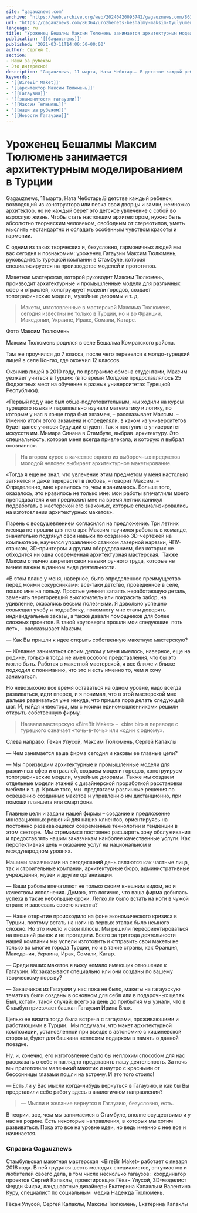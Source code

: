 ```yaml
---
site: "gagauznews.com"
archive: "https://web.archive.org/web/20240420095742/gagauznews.com/86364/urozhenets-beshalmy-maksim-tyulyumen-zanimaetsya-arhitekturnym-modelirovaniem-v-turtsii.html"
url: "https://gagauznews.com/86364/urozhenets-beshalmy-maksim-tyulyumen-zanimaetsya-arhitekturnym-modelirovaniem-v-turtsii.html"
language: ru
title: "Уроженец Бешалмы Максим Тюлюмень занимается архитектурным моделированием в Турции"
publication: '[[Gagauznews]]'
published: '2021-03-11T14:00:50+00:00'
author: Сергей С.
section:
- Наши за рубежом
- Это интересно!
description: "Gagauznews, 11 марта, Ната Чеботарь. В детстве каждый ребенок, возводящий из конструктора или песка свои дворцы и замки, немножко архитектор, но не каждый берет это детское увлечение с собой во взрослую жизнь. Чтобы стать настоящим архитектором, нужно быть абсолютно творческим человеком, свободным от стереотипов, уметь мыслить нестандартно и обладать особенным чувством красоты и гармонии. С одним из таких творческих и, безусловно, гармоничных людей мы вас сегодня и познакомим: уроженец Гагаузии Максим Тюлюмень, руководитель турецкой компании в Стамбуле, которая специализируется на производстве моделей и прототипов. Макетная мастерская, которой руководит Максим Тюлюмень, производит архитектурные и промышленные модели для различных сфер и отраслей, […]"
keywords:
- '[[BireBir Maket]]'
- '[[архитектор Максим Тюлюмень]]'
- '[[Гагаузия]]'
- '[[знаменитости гагаузии]]'
- '[[Максим Тюлюмень]]'
- '[[наши за рубежом]]'
- '[[Новости Гагаузии]]'
---
```


# Уроженец Бешалмы Максим Тюлюмень занимается архитектурным моделированием в Турции

Gagauznews, 11 марта, Ната Чеботарь.В детстве каждый ребенок, возводящий из конструктора или песка свои дворцы и замки, немножко архитектор, но не каждый берет это детское увлечение с собой во взрослую жизнь. Чтобы стать настоящим архитектором, нужно быть абсолютно творческим человеком, свободным от стереотипов, уметь мыслить нестандартно и обладать особенным чувством красоты и гармонии.

С одним из таких творческих и, безусловно, гармоничных людей мы вас сегодня и познакомим: уроженец Гагаузии Максим Тюлюмень, руководитель турецкой компании в Стамбуле, которая специализируется на производстве моделей и прототипов.

Макетная мастерская, которой руководит Максим Тюлюмень, производит архитектурные и промышленные модели для различных сфер и отраслей, конструирует модели городов, создает топографические модели, музейные диорамы и т. д.

> Макеты, изготовленные в мастерской Максима Тюлюменя, сегодня известны не только в Турции, но и во Франции, Македонии, Украине, Ираке, Сомали, Катаре.

Фото Максим Тюлюмень

Максим Тюлюмень родился в селе Бешалма Комратского района.

Там же проучился до 7 класса, после чего перевелся в молдо-турецкий лицей в селе Конгаз, где окончил 12 классов.

Окончив лицей в 2010 году, по программе обмена студентами, Максим уезжает учиться в Турцию (в то время Молдове предоставлялось 25 бюджетных мест на обучение в разных университетах Турецкой Республики).

«Первый год у нас был обще-подготовительным, мы ходили на курсы турецкого языка и параллельно изучали математику и логику, по которым у нас в конце года был экзамен, – рассказывает Максим. – Именно итоги этого экзамена и определяли, в каком из университетов будет далее учиться будущий студент. Так я поступил в университет искусств им. Мимара Синана в Стамбуле, выбрав  архитектуру. Это специальность, которая меня всегда привлекала, и которую я выбрал осознанно».

> На втором курсе в качестве одного из выборочных предметов молодой человек выбирает архитектурное макетирование.

«Тогда я еще не знал, что увлечение этим предметом у меня настолько затянется и даже перерастет в любовь, – говорит Максим. – Определенно, мне нравилось то, чем я занимаюсь. Больше того, оказалось, это нравилось не только мне: мои работы впечатлили моего преподавателя и он предложил мне на время летних каникул подработать в мастерской его знакомых, которые специализировались на изготовлении архитектурных макетов».

Парень с воодушевлением согласился на предложение. Три летних месяца не прошли для него зря: Максим научился работать в команде, значительно подтянул свои навыки по созданию 3D-чертежей на компьютере, научился управлению станком лазерной нарезки, ЧПУ-станком, 3D-принтером и другим оборудованием, без которых не обходится ни одна современная архитектурная мастерская.  Также Максим отлично закрепил свои навыки ручного труда, которые не менее важны в данном виде деятельности.

«В этом плане у меня, наверное, было определенное преимущество перед моими сокурсниками: все-таки детство, проведенное в селе, пошло мне на пользу. Простые умения запаять неработающую деталь, заменить перегоревший выключатель или покрасить забор, на удивление, оказались весьма полезными. Я довольно успешно совмещал учебу и подработку, понемногу мне стали доверять индивидуальные заказы, а также давали помощников для более сложных проектов. В такой круговерти прошли мои следующие  пять лет», – рассказывает Максим.

— Как Вы пришли к идее открыть собственную макетную мастерскую?

— Желание заниматься своим делом у меня имелось, наверное, еще на родине, только я тогда не имел особого представления, что бы это могло быть. Работая в макетной мастерской, я все ближе и ближе подходил к пониманию, что это и есть именно то, чем я хочу заниматься.

Но невозможно все время оставаться на одном уровне, надо всегда развиваться, идти вперед, и я понимал, что в этой мастерской мне дальше развиваться уже некуда, что пришла пора делать следующий шаг. И, найдя инвестора, мы с моими единомышленниками решили открыть собственную фирму.

> Назвали мастерскую «BireBir Maket» –  «bire bir» в переводе с турецкого означает «точь-в-точь» или «один к одному».

Слева направо: Гёкан Улусой, Максим Тюлюмень, Сергей Капаклы

— Чем занимается ваша фирма сегодня и каковы ее главные цели?

— Мы производим архитектурные и промышленные модели для различных сфер и отраслей, создаем модели городов, конструируем топографические модели, музейные диорамы. Также мы создаем отдельные модели этажей с дизайнерской проработкой расстановки мебели и т. д. Кроме того, мы  предлагаем различные решения по освещению созданных макетов и управлению им дистанционно, при помощи планшета или смартфона.

Главные цели и задачи нашей фирмы – создание и предложение инновационных решений для наших клиентов, ориентируясь на постоянно развивающиеся современные технологии и тенденции в этом секторе.  Мы стремимся постоянно расширять зону обслуживания и предоставлять нашим заказчикам наиболее качественные услуги. Как перспективная цель – оказание услуг на национальном и международном уровнях.

Нашими заказчиками на сегодняшний день являются как частные лица, так и строительные компании, архитектурные бюро, административные учреждения, музеи и другие организации.

— Ваши работы впечатляют не только своим внешним видом, но и качеством исполнения. Думаю, это логично, что ваша фирма добилась успеха в такие небольшие сроки. Легко ли было встать на ноги в чужой стране и завоевать своего клиента?

— Наше открытие происходило на фоне экономического кризиса в Турции, поэтому встать на ноги на первых этапах было немного сложно. Но это имело и свои плюсы. Мы решили переориентироваться на внешний рынок и не прогадали. Всего за три года деятельности нашей компании мы успели изготовить и отправить свои макеты не только во многие города Турции, но и в такие страны, как Франция, Македония, Украина, Ирак, Сомали, Катар.

— Среди ваших макетов я вижу немало имеющих отношение к Гагаузии. Их заказывают специально или они созданы по вашему творческому порыву?

— Заказчиков из Гагаузии у нас пока не было, макеты на гагаузскую тематику были созданы в основном для себя или в подарочных целях. Был, кстати, такой случай: всего за день до прибытия мы узнали, что в Стамбул приезжает башкан Гагаузии Ирина Влах.

Целью ее визита тогда была встреча с гагаузами, проживающими и работающими в Турции.  Мы подумали, что макет архитектурной композиции, установленной при въезде в автономию с кишиневской стороны, будет для башкана неплохим подарком в память о данной поездке.

Ну, и, конечно, его изготовление было бы неплохим способом для нас рассказать о себе и наглядно представить нашу деятельность. За ночь мы приготовили маленький макетик и наутро с красными от бессонницы глазами пошли на встречу. И это того стоило!

— Есть ли у Вас мысли когда-нибудь вернуться в Гагаузию, и как бы Вы представили себе работу здесь в аналогичном направлении?

> — Мысли и желание вернутся в Гагаузию, безусловно, есть.

В теории, все, чем мы занимаемся в Стамбуле, вполне осуществимо и у нас на родине. Есть некоторые направления, в которых мы хотим развиваться. Пока это все на уровне идеи, но ведь именно с нее все и начинается.

### Справка Gagauznews

Стамбульская макетная мастерская  «BireBir Maket» работает с января 2018 года. В ней трудятся шесть молодых специалистов, энтузиастов и любителей своего дела, в том числе несколько гагаузов:  координатор проектов Сергей Капаклы, проектировщик Гёкан Улусой, 3D-моделист Ферди Фикри, ландшафтные дизайнеры Екатерина Капаклы и Валентина Куру, специалист по социальным  медиа Надежда Тюлюмень.

Гёкан Улусой, Сергей Капаклы, Максим Тюлюмень, Екатерина Капаклы